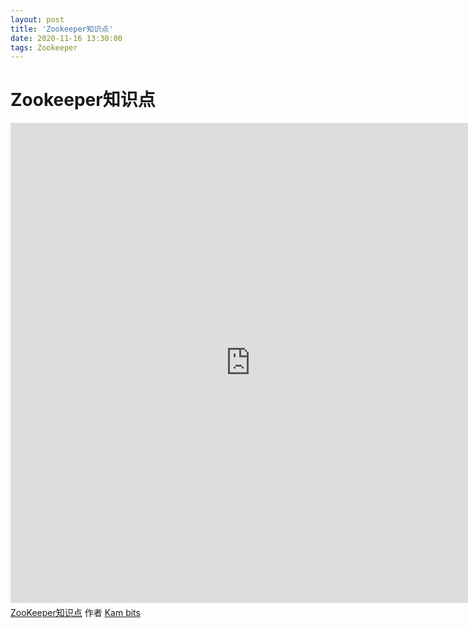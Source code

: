 ```yaml
---
layout: post
title: 'Zookeeper知识点'
date: 2020-11-16 13:30:00
tags: Zookeeper
---
```


# Zookeeper知识点

<iframe width="768" height="768" frameborder="0" src="https://www.mindmeister.com/maps/public_map_shell/1692672675/zookeeper?width=768&height=768&z=auto&t=EvlgvqN0Ps" scrolling="no" style="overflow: hidden; margin-bottom: 5px;">您目前的浏览器无法显示框架元素。请访问MindMeister上的<a href="https://www.mindmeister.com/1692672675/zookeeper?t=EvlgvqN0Ps" target="_blank">ZooKeeper知识点</a>页面。</iframe><div class="mb-5"><a href="https://www.mindmeister.com/1692672675/zookeeper?t=EvlgvqN0Ps" target="_blank">ZooKeeper知识点</a> 作者 <a href="https://www.mindmeister.com/users/channel/56370113" target="_blank">Kam bits</a></div>
